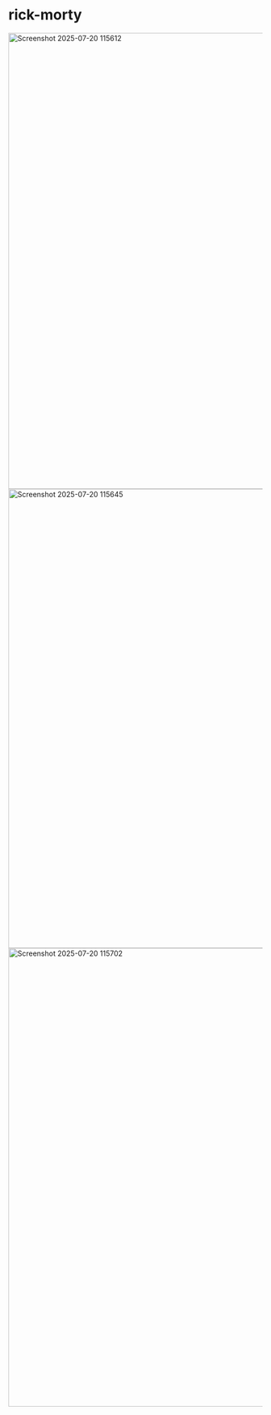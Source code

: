 # rick-morty 
<img width="1885" height="904" alt="Screenshot 2025-07-20 115612" src="https://github.com/user-attachments/assets/c0bb0699-9471-4f9e-a8a4-4c252ebaea00" />

<img width="1919" height="910" alt="Screenshot 2025-07-20 115645" src="https://github.com/user-attachments/assets/a92f57d8-bf2a-484c-9ba1-5ac136a45a38" />
<img width="1919" height="909" alt="Screenshot 2025-07-20 115702" src="https://github.com/user-attachments/assets/98be33dd-39d0-4759-8b7f-6b845e9688c0" />



